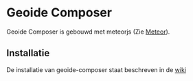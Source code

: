 # Geoide Composer

Geoide Composer is gebouwd met meteorjs (Zie [Meteor](https://www.meteor.com/)).   

## Installatie
De installatie van geoide-composer staat beschreven in de [wiki](https://github.com/IDgis/geoide-composer-deployment/wiki)

